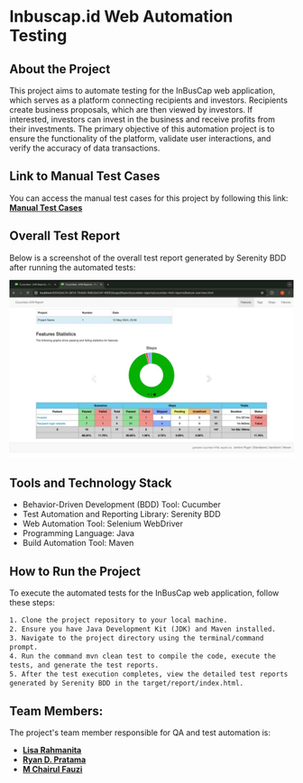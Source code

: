 # Inbuscap.id Web Automation Testing

## About the Project
This project aims to automate testing for the InBusCap web application, which serves as a platform connecting recipients and investors. Recipients create business proposals, which are then viewed by investors. If interested, investors can invest in the business and receive profits from their investments. The primary objective of this automation project is to ensure the functionality of the platform, validate user interactions, and verify the accuracy of data transactions.

## Link to Manual Test Cases
You can access the manual test cases for this project by following this link: [**Manual Test Cases**](https://docs.google.com/spreadsheets/d/1n-BJl2nEaVkzXZxfeSAGRZtma-3b0HESHDVz2atKDTE/edit?usp=sharing)

## Overall Test Report 
Below is a screenshot of the overall test report generated by Serenity BDD after running the automated tests:

![alt text](https://github.com/lisarahmanita/ALTA-QE14-TEAM2-INBUSCAP-WEB/blob/main/file/WebReportjpeg.jpeg)

## Tools and Technology Stack
* Behavior-Driven Development (BDD) Tool: Cucumber
* Test Automation and Reporting Library: Serenity BDD
* Web Automation Tool: Selenium WebDriver
* Programming Language: Java
* Build Automation Tool: Maven

## How to Run the Project
To execute the automated tests for the InBusCap web application, follow these steps:

    1. Clone the project repository to your local machine.
    2. Ensure you have Java Development Kit (JDK) and Maven installed.
    3. Navigate to the project directory using the terminal/command prompt.
    4. Run the command mvn clean test to compile the code, execute the tests, and generate the test reports.
    5. After the test execution completes, view the detailed test reports generated by Serenity BDD in the target/report/index.html.

## Team Members:
The project's team member responsible for QA and test automation is:
* [**Lisa Rahmanita**](https://www.linkedin.com/in/lisarahmanita/)
* [**Ryan D. Pratama**](https://www.linkedin.com/in/ryan-d-pratama-4b0699190/)
* [**M Chairul Fauzi**](https://www.linkedin.com/in/m-chairul-fauzi-82253a301/)
